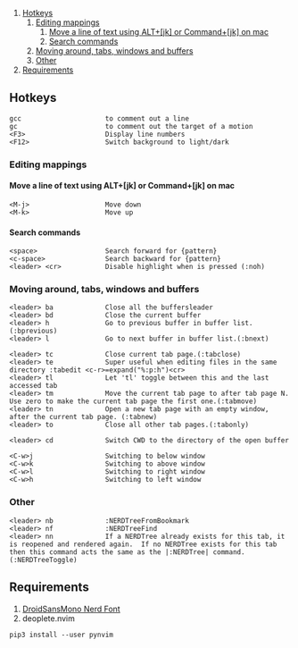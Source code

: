 1. [Hotkeys](#hotkeys)
   1. [Editing mappings](#editing-mappings)
      1. [Move a line of text using ALT+[jk] or Command+[jk] on mac](#move-a-line-of-text-using-altjk-or-commandjk-on-mac)
      2. [Search commands](#search-commands)
   2. [Moving around, tabs, windows and buffers](#moving-around-tabs-windows-and-buffers)
   3. [Other](#other)
2. [Requirements](#requirements)

## Hotkeys
```
gcc                     to comment out a line
gc                      to comment out the target of a motion
<F3>                    Display line numbers
<F12>                   Switch background to light/dark
```

### Editing mappings
#### Move a line of text using ALT+[jk] or Command+[jk] on mac
```
<M-j>                   Move down
<M-k>                   Move up
```

#### Search commands
```
<space>                 Search forward for {pattern}
<c-space>               Search backward for {pattern}
<leader> <cr>           Disable highlight when is pressed (:noh)
```

### Moving around, tabs, windows and buffers
```
<leader> ba             Close all the buffersleader
<leader> bd             Close the current buffer
<leader> h              Go to previous buffer in buffer list.(:bprevious)
<leader> l              Go to next buffer in buffer list.(:bnext)

<leader> tc             Close current tab page.(:tabclose)
<leader> te             Super useful when editing files in the same directory :tabedit <c-r>=expand("%:p:h")<cr>
<leader> tl             Let 'tl' toggle between this and the last accessed tab
<leader> tm             Move the current tab page to after tab page N.  Use zero to make the current tab page the first one.(:tabmove)
<leader> tn             Open a new tab page with an empty window, after the current tab page. (:tabnew)
<leader> to             Close all other tab pages.(:tabonly)

<leader> cd             Switch CWD to the directory of the open buffer

<C-w>j                  Switching to below window 
<C-w>k                  Switching to above window
<C-w>l                  Switching to right window 
<C-w>h                  Switching to left window

```

### Other
```
<leader> nb             :NERDTreeFromBookmark
<leader> nf             :NERDTreeFind
<leader> nn             If a NERDTree already exists for this tab, it is reopened and rendered again.  If no NERDTree exists for this tab then this command acts the same as the |:NERDTree| command. (:NERDTreeToggle)
```

## Requirements  
1. [DroidSansMono Nerd Font](https://github.com/ryanoasis/nerd-fonts/raw/master/patched-fonts/DroidSansMono/complete/Droid%20Sans%20Mono%20Nerd%20Font%20Complete%20Mono.otf)
2. deoplete.nvim
```
pip3 install --user pynvim
```
